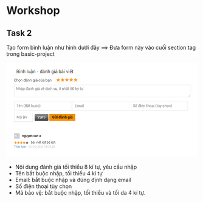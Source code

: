 # Workshop

## Task 2

Tạo form bình luận như hình dưới đây ==> Đưa form này vào cuối section tag trong basic-project

![](form-comment.png)

- Nội dung đánh giá tối thiểu 8 kí tự, yêu cầu nhập
- Tên bắt buộc nhập, tối thiểu 4 kí tự
- Email: bắt buộc nhập và đúng định dạng email
- Số điện thoại tùy chọn
- Mã bảo vệ: bắt buộc nhập, tối thiểu và tối da 4 kí tự.

